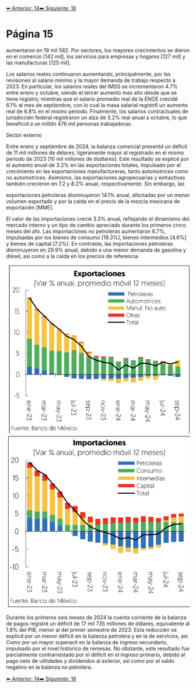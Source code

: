 [⬅️ Anterior: 14](./14.md)[➡️ Siguiente: 16](./16.md)

# Página 15

aumentaron en 19 mil 582. Por sectores, los mayores crecimientos se dieron en el comercio [142 mil], los
servicios para empresas y hogares [127 mil] y las manufacturas [125 mil].

Los salarios reales continuaron aumentando, principalmente, por las revisiones al salario minimo y la mayor
demanda de trabajo respecto a 2023. En particular, los salarios reales del IMSS se incrementaron 4.7% entre
enero y octubre, siendo el tercer aumento mas alto desde que se tiene registro; mientras que el salario
promedio real de la ENOE crecidé 6.1% al mes de septiembre, con lo cual la masa salarial registr6 un aumento
real de 6.8% en el mismo periodo. Finalmente, los salarios contractuales de jurisdiccién federal registraron un
alza de 3.2% real anual a octubre, lo que beneficid a un milldn 476 mil personas trabajadoras.

Sector externo

Entre enero y septiembre de 2024, la balanza comercial presentd un déficit de 11 mil millones de délares,
ligeramente mayor al registrado en el mismo periodo de 2023 [10 mil millones de dodlares]. Este resultado se
explicé por el aumento anual de 3.2% en las exportaciones totales, impulsado por el crecimiento en las
exportaciones manufactureras, tanto automotrices como no automotrices. Asimismo, las exportaciones
agropecuarias y extractivas también crecieron en 7.2 y 8.2% anual, respectivamente. Sin embargo, las

exportaciones petroleras disminuyeron 14.1% anual, afectadas por un menor volumen exportado y por la caida
en el precio de la mezcla mexicana de exportacién [MME].

EI valor de las importaciones crecié 3.3% anual, reflejando el dinamismo del mercado interno y un tipo de
cambio apreciado durante los primeros cinco meses del afo. Las importaciones no petroleras aumentaron
6.7%, impulsadas por los bienes de consumo [19.3%], bienes intermedios [4.6%] y bienes de capital [7.2%]. En
contraste, las importaciones petroleras disminuyeron en 29.9% anual, debido a una menor demanda de
gasolina y diésel, asi como a la caida en los precios de referencia.

![Exportaciones](../img/15.1.png)
![Importaciones](../img/15.2.png)

Durante los primeros seis meses de 2024 la cuenta corriente de la balanza de pagos registré un déficit de 17
mil 735 millones de ddlares, equivalente al 1.8% del PIB, menor al del primer semestre de 2023. Esta reduccién
se explicd por un menor déficit en la balanza petrolera y en la de servicios, asi Como por un mayor superavit
en la balanza de ingreso secundario, impulsado por el nivel historico de remesas. No obstante, este resultado
fue parcialmente contrarrestado por el déficit en el ingreso primario, debido al pago neto de utilidades y
dividendos al exterior, asi como por el saldo negativo en la balanza no petrolera.

[⬅️ Anterior: 14](./14.md)[➡️ Siguiente: 16](./16.md)